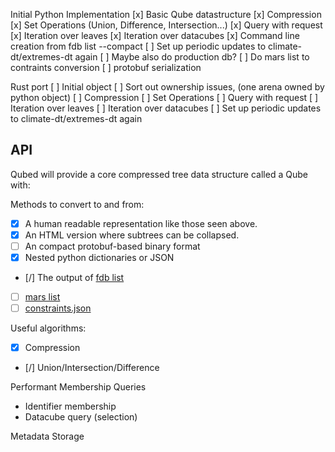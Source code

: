 
Initial Python Implementation
[x] Basic Qube datastructure
[x] Compression
[x] Set Operations (Union, Difference, Intersection...)
[x] Query with request 
[x] Iteration over leaves
[x] Iteration over datacubes
[x] Command line creation from fdb list --compact 
[ ] Set up periodic updates to climate-dt/extremes-dt again
[ ] Maybe also do production db?
[ ] Do mars list to contraints conversion
[ ] protobuf serialization


Rust port
[ ] Initial object
[ ] Sort out ownership issues, (one arena owned by python object)
[ ] Compression
[ ] Set Operations
[ ] Query with request
[ ] Iteration over leaves
[ ] Iteration over datacubes
[ ] Set up periodic updates to climate-dt/extremes-dt again

## API

Qubed will provide a core compressed tree data structure called a Qube  with:

Methods to convert to and from:
- [x] A human readable representation like those seen above.
- [x] An HTML version where subtrees can be collapsed.
- [ ] An compact protobuf-based binary format
- [x] Nested python dictionaries or JSON
- [/] The output of [fdb list](https://confluence.ecmwf.int/display/FDB/fdb-list)
- [ ] [mars list][mars list]
- [ ] [constraints.json][constraints]

[constraints]: https://object-store.os-api.cci2.ecmwf.int/cci2-prod-catalogue/resources/reanalysis-era5-land/constraints_a0ae5b42d67869674e13fba9fd055640bcffc37c24578be1f465d7d5ab2c7ee5.json
[mars list]: https://git.ecmwf.int/projects/CDS/repos/cads-forms-reanalysis/browse/reanalysis-era5-single-levels/gecko-config/mars.list?at=refs%2Fheads%2Fprod

Useful algorithms:
- [x] Compression
- [/] Union/Intersection/Difference

Performant Membership Queries
- Identifier membership
- Datacube query (selection)

Metadata Storage